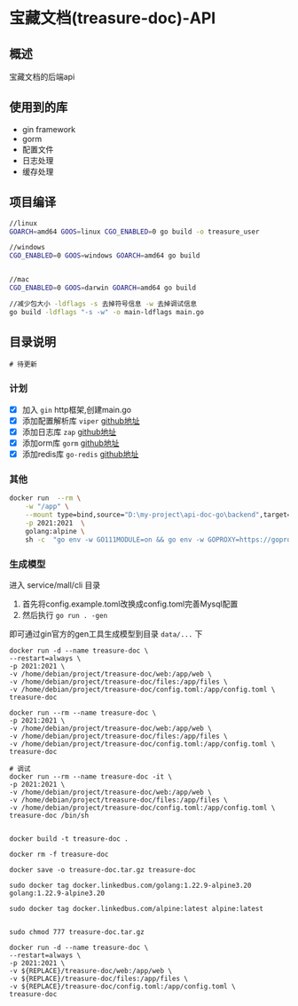 # 宝藏文档(treasure-doc)-API

## 概述

宝藏文档的后端api

## 使用到的库

- gin framework
- gorm
- 配置文件
- 日志处理
- 缓存处理

## 项目编译

```bash
//linux
GOARCH=amd64 GOOS=linux CGO_ENABLED=0 go build -o treasure_user

//windows
CGO_ENABLED=0 GOOS=windows GOARCH=amd64 go build


//mac
CGO_ENABLED=0 GOOS=darwin GOARCH=amd64 go build

//减少包大小 -ldflags -s 去掉符号信息 -w 去掉调试信息 
go build -ldflags "-s -w" -o main-ldflags main.go 

```

## 目录说明

```
# 待更新
```

### 计划

- [x] 加入 `gin` http框架,创建main.go
- [x] 添加配置解析库 `viper` [github地址](https://github.com/spf13/viper)
- [x] 添加日志库 `zap` [github地址](https://github.com/uber-go/zap)
- [x] 添加orm库 `gorm` [github地址](https://github.com/go-gorm/gorm)
- [x] 添加redis库 `go-redis` [github地址](https://github.com/go-redis/redis)

### 其他

```sh
docker run  --rm \
    -w "/app" \
    --mount type=bind,source="D:\my-project\api-doc-go\backend",target=/app  \
    -p 2021:2021  \
    golang:alpine \
    sh -c  "go env -w GO111MODULE=on && go env -w GOPROXY=https://goproxy.cn,direct && cd /app/user && go run main.go"
```

### 生成模型

进入 service/mall/cli 目录

1. 首先将config.example.toml改换成config.toml完善Mysql配置
2. 然后执行 `go run . -gen`

即可通过gin官方的gen工具生成模型到目录 `data/...` 下



```shell
docker run -d --name treasure-doc \
--restart=always \
-p 2021:2021 \
-v /home/debian/project/treasure-doc/web:/app/web \
-v /home/debian/project/treasure-doc/files:/app/files \
-v /home/debian/project/treasure-doc/config.toml:/app/config.toml \
treasure-doc

docker run --rm --name treasure-doc \
-p 2021:2021 \
-v /home/debian/project/treasure-doc/web:/app/web \
-v /home/debian/project/treasure-doc/files:/app/files \
-v /home/debian/project/treasure-doc/config.toml:/app/config.toml \
treasure-doc

# 调试
docker run --rm --name treasure-doc -it \
-p 2021:2021 \
-v /home/debian/project/treasure-doc/web:/app/web \
-v /home/debian/project/treasure-doc/files:/app/files \
-v /home/debian/project/treasure-doc/config.toml:/app/config.toml \
treasure-doc /bin/sh 
```

```shell

docker build -t treasure-doc .

docker rm -f treasure-doc

docker save -o treasure-doc.tar.gz treasure-doc

sudo docker tag docker.linkedbus.com/golang:1.22.9-alpine3.20 golang:1.22.9-alpine3.20

sudo docker tag docker.linkedbus.com/alpine:latest alpine:latest


sudo chmod 777 treasure-doc.tar.gz

```

```shell
docker run -d --name treasure-doc \
--restart=always \
-p 2021:2021 \
-v ${REPLACE}/treasure-doc/web:/app/web \
-v ${REPLACE}/treasure-doc/files:/app/files \
-v ${REPLACE}/treasure-doc/config.toml:/app/config.toml \
treasure-doc
```
